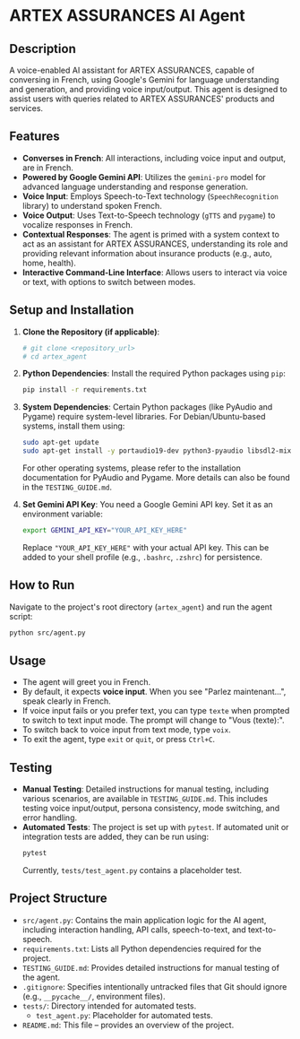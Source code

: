 # ARTEX ASSURANCES AI Agent

## Description

A voice-enabled AI assistant for ARTEX ASSURANCES, capable of conversing in French, using Google's Gemini for language understanding and generation, and providing voice input/output. This agent is designed to assist users with queries related to ARTEX ASSURANCES' products and services.

## Features

*   **Converses in French**: All interactions, including voice input and output, are in French.
*   **Powered by Google Gemini API**: Utilizes the `gemini-pro` model for advanced language understanding and response generation.
*   **Voice Input**: Employs Speech-to-Text technology (`SpeechRecognition` library) to understand spoken French.
*   **Voice Output**: Uses Text-to-Speech technology (`gTTS` and `pygame`) to vocalize responses in French.
*   **Contextual Responses**: The agent is primed with a system context to act as an assistant for ARTEX ASSURANCES, understanding its role and providing relevant information about insurance products (e.g., auto, home, health).
*   **Interactive Command-Line Interface**: Allows users to interact via voice or text, with options to switch between modes.

## Setup and Installation

1.  **Clone the Repository (if applicable)**:
    ```bash
    # git clone <repository_url>
    # cd artex_agent
    ```

2.  **Python Dependencies**:
    Install the required Python packages using `pip`:
    ```bash
    pip install -r requirements.txt
    ```

3.  **System Dependencies**:
    Certain Python packages (like PyAudio and Pygame) require system-level libraries. For Debian/Ubuntu-based systems, install them using:
    ```bash
    sudo apt-get update
    sudo apt-get install -y portaudio19-dev python3-pyaudio libsdl2-mixer-2.0-0
    ```
    For other operating systems, please refer to the installation documentation for PyAudio and Pygame. More details can also be found in the `TESTING_GUIDE.md`.

4.  **Set Gemini API Key**:
    You need a Google Gemini API key. Set it as an environment variable:
    ```bash
    export GEMINI_API_KEY="YOUR_API_KEY_HERE"
    ```
    Replace `"YOUR_API_KEY_HERE"` with your actual API key. This can be added to your shell profile (e.g., `.bashrc`, `.zshrc`) for persistence.

## How to Run

Navigate to the project's root directory (`artex_agent`) and run the agent script:

```bash
python src/agent.py
```

## Usage

*   The agent will greet you in French.
*   By default, it expects **voice input**. When you see "Parlez maintenant...", speak clearly in French.
*   If voice input fails or you prefer text, you can type `texte` when prompted to switch to text input mode. The prompt will change to "Vous (texte):".
*   To switch back to voice input from text mode, type `voix`.
*   To exit the agent, type `exit` or `quit`, or press `Ctrl+C`.

## Testing

*   **Manual Testing**: Detailed instructions for manual testing, including various scenarios, are available in `TESTING_GUIDE.md`. This includes testing voice input/output, persona consistency, mode switching, and error handling.
*   **Automated Tests**: The project is set up with `pytest`. If automated unit or integration tests are added, they can be run using:
    ```bash
    pytest
    ```
    Currently, `tests/test_agent.py` contains a placeholder test.

## Project Structure

*   `src/agent.py`: Contains the main application logic for the AI agent, including interaction handling, API calls, speech-to-text, and text-to-speech.
*   `requirements.txt`: Lists all Python dependencies required for the project.
*   `TESTING_GUIDE.md`: Provides detailed instructions for manual testing of the agent.
*   `.gitignore`: Specifies intentionally untracked files that Git should ignore (e.g., `__pycache__/`, environment files).
*   `tests/`: Directory intended for automated tests.
    *   `test_agent.py`: Placeholder for automated tests.
*   `README.md`: This file – provides an overview of the project.
